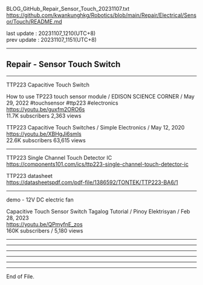   
BLOG_GitHub_Repair_Sensor_Touch_20231107.txt  
  https://github.com/kwankunghkg/Robotics/blob/main/Repair/Electrical/Sensor/Touch/README.md  
  
last update : 20231107_1210(UTC+8)  
prev update : 20231107_1151(UTC+8)  
  
--------------------------------------------------  
  
## Repair - Sensor Touch Switch  
  
--------------------------------------------------  
  
  
TTP223 Capacitive Touch Switch  
  
  
How to use TP223 touch sensor module / EDISON SCIENCE CORNER /  May 29, 2022  #touchsensor #ttp223 #electronics  
  https://youtu.be/guxfm2ORO6s  
11.7K subscribers  2,363 views   
  
  
TTP223 Capacitive Touch Switches / Simple Electronics /  May 12, 2020  
  https://youtu.be/XBHgJi6smls  
22.6K subscribers  63,615 views  
  
  
  
--------------------------------------------------  
  
TTP223 Single Channel Touch Detector IC   
  https://components101.com/ics/ttp223-single-channel-touch-detector-ic  
  
  
TTP223 datasheet  
  https://datasheetspdf.com/pdf-file/1386592/TONTEK/TTP223-BA6/1  
  
  
  
--------------------------------------------------  
  
demo - 12V DC electric fan  
  
Capacitive Touch Sensor Switch Tagalog Tutorial / Pinoy Elektrisyan /  Feb 28, 2023  
  https://youtu.be/QPmyfnE_zos  
160K subscribers / 5,180 views  
  
  
  
--------------------------------------------------  
  
  
  
--------------------------------------------------  
  
  
  
  
----  
  
  
  
----  
  
  
  
----  
  
  
  
----  
End of File.  

